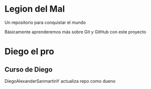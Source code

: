 # Legion del Mal

Un repositorio para conquistar el mundo

Básicamente aprenderemos más sobre Git y GitHub con este proyecto

# Diego el pro

## Curso de Diego

DiegoAlexanderSanmartinY actualiza repo como dueno
